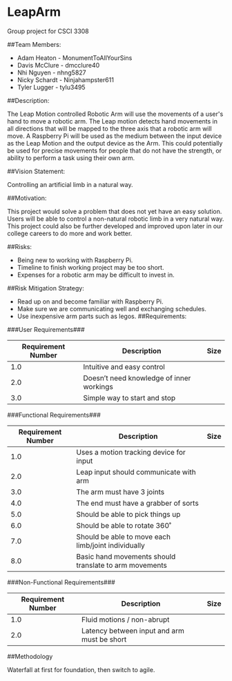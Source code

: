 # LeapArm
Group project for CSCI 3308

##Team Members:
* Adam Heaton - MonumentToAllYourSins
* Davis McClure - dmcclure40
* Nhi Nguyen - nhng5827
* Nicky Schardt - Ninjahampster611
* Tyler Lugger - tylu3495

##Description:

The Leap Motion controlled Robotic Arm will use the movements of a user's hand to move a robotic arm. The Leap motion detects hand movements in all directions that will be mapped to the three axis that a robotic arm will move. A Raspberry Pi will be used as the medium between the input device as the Leap Motion and the output device as the Arm. This could potentially be used for precise movements for people that do not have the strength, or ability to perform a task using their own arm. 

##Vision Statement:

Controlling an artificial limb in a natural way.

##Motivation:

This project would solve a problem that does not yet have an easy solution. Users will be able to control a non-natural robotic limb in a very natural way. This project could also be further developed and improved upon later in our college careers to do more and work better.

##Risks:
* Being new to working with Raspberry Pi.
* Timeline to finish working project may be too short.
* Expenses for a robotic arm may be difficult to invest in.

##Risk Mitigation Strategy:
* Read up on and become familiar with Raspberry Pi.
* Make sure we are communicating well and exchanging schedules.
* Use inexpensive arm parts such as legos.
##Requirements:

###User Requirements###

Requirement Number| Description|Size
---------|--------|------------
1.0 | Intuitive and easy control |
2.0 | Doesn’t need knowledge of inner workings |
3.0 | Simple way to start and stop |

###Functional Requirements###

Requirement Number| Description | Size
---------|--------|-----------
1.0 | Uses a motion tracking device for input |
2.0 | Leap input should communicate with arm |
3.0 | The arm must have 3 joints |
4.0 | The end must have a grabber of sorts |
5.0 | Should be able to pick things up |
6.0 | Should be able to rotate 360˚ |
7.0 | Should be able to move each limb/joint individually |
8.0 | Basic hand movements should translate to arm movements |

###Non-Functional Requirements###

Requirement Number| Description | Size
---------|--------|---------------
1.0 | Fluid motions / non-abrupt |
2.0 | Latency between input and arm must be short |

##Methodology

Waterfall at first for foundation, then switch to agile.
